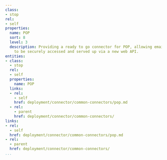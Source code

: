 ```yaml
---
class:
- stop
rel:
- self
properties:
  name: POP
  sort: 8
  level: 3
  description: Providing a ready to go connector for POP, allowing email services
    to be securely accessed and served up via a new web API.
entities:
- class:
  - stop
  rel:
  - self
  properties:
    name: POP
  links:
  - rel:
    - self
    href: deployment/connector/common-connectors/pop.md
  - rel:
    - parent
    href: deployment/connector/common-connectors/
links:
- rel:
  - self
  href: deployment/connector/common-connectors/pop.md
- rel:
  - parent
  href: deployment/connector/common-connectors/
...
```


